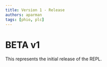 ```yaml
---
title: Version 1 - Release
authors: aparman
tags: [phio, plc]
---
```


# BETA v1

This represents the initial release of the REPL.
